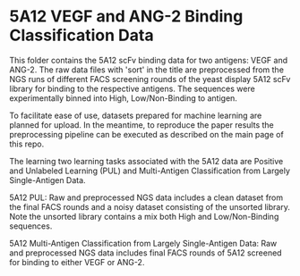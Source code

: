 # 5A12 VEGF and ANG-2 Binding Classification Data

This folder contains the 5A12 scFv binding data for two antigens: VEGF and ANG-2. The raw data files with 'sort' in the title are preprocessed from the NGS runs of different FACS screening rounds of the yeast display 5A12 scFv library for binding to the respective antigens. The sequences were experimentally binned into High, Low/Non-Binding to antigen. 

To facilitate ease of use, datasets prepared for machine learning are planned for upload. In the meantime, to reproduce the paper results the preprocessing pipeline can be executed as described on the main page of this repo.

The learning two learning tasks associated with the 5A12 data are Positive and Unlabeled Learning (PUL) and Multi-Antigen Classification from Largely Single-Antigen Data.  

5A12 PUL:
Raw and preprocessed NGS data includes a clean dataset from the final FACS rounds and a noisy dataset consisting of the unsorted library. Note the unsorted library contains a mix both High and Low/Non-Binding sequences.

5A12 Multi-Antigen Classification from Largely Single-Antigen Data:
Raw and preprocessed NGS data includes final FACS rounds of 5A12 screened for binding to either VEGF or ANG-2.

